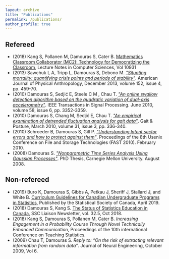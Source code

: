 ```yaml
---
layout: archive
title: "Publications"
permalink: /publications/
author_profile: true
---
```


## Refereed 

- (2018) Kang S, Pollanen M, Damouras S, Cater B. [Mathematics Classroom Collaborator (MC2): Technology for Democratizing the Classroom](https://link.springer.com/chapter/10.1007/978-3-319-96418-8_33), Lecture Notes in Computer Sciences, Vol 10931 
- (2013) Sawchuk L A, Tripp L, Damouras S, Debono M. <a href="http://onlinelibrary.wiley.com/doi/10.1002/ajpa.22380/abstract"><i>"Situating mortality: quantifying crisis points and periods of stability"</i></a>. American Journal of Physical Anthropology, December 2013, volume 152, issue 4, pp. 459-70.
- (2010) Damouras S, Sedji&#263; E, Steele C M , Chau T. <a href="http://ieeexplore.ieee.org/xpls/abs_all.jsp?arnumber=5419103"><i>"An online swallow detection algorithm based on the quadratic variation of dual-axis accelerometry"</i></a>. IEEE Transactions in Signal Processing. June 2010, volume 58, issue 6, pp. 3352-3359. 
- (2010) Damouras S, Chang M, Sedji&#263; E, Chau T. <a href="http://www.ncbi.nlm.nih.gov/pubmed/20060298"><i>"An empirical examination of detrended fluctuation analysis for gait data"</i></a>. Gait & Posture, March 2010, volume 31, issue 3, pp. 336-340.
- (2010) Schroeder B, Damouras S, Gill P. <a href="https://www.usenix.org/legacy/event/fast10/tech/full_papers/schroeder.pdf"><i>"Understanding latent sector errors and how to protect against them"</i></a>. Proceedings of the 8th Usenix Conference on File and Storage Technologies (FAST 2010). February 2010. 
- (2008) Damouras S. <a href="files/thesis.pdf"><i>"Nonparametric Time Series Analysis Using Gaussian Processes"</i></a>. PhD Thesis, Carnegie Mellon University. August 2008.

## Non-refereed
- (2019) Buro K, Damouras S, Gibbs A, Petkau J, Sheriff J, Stallard J, and White B. [Curriculum Guidelines for Canadian
Undergraduate Programs in Statistics](https://ssc.ca/sites/default/files/imce/pdf/curriculum_guidelines_for_canadian_undergraduate_programs_in_statistics.pdf), Published by the Statistical Society of Canada, April 2019.
- (2018) Damouras S, Kang S. [The Status of Statistics Education in Canada](https://ssc.ca/en/publications/ssc-liaison/vol-32-5-october-2018/status-statistics-education-canada), SSC Liaison Newsletter, vol. 32.5, Oct 2018.
- (2018) Kang S, Damouras S, Pollanen M, Cater B. *Increasing Engagement in a Probability Course Through Novel Technically Enhanced Communication*, Proceedings of the 10th international Conference on Teaching Statistics.
- (2009) Chau T, Damouras S. *Reply to: “On the risk of extracting relevant information from random data”*. Journal of Neural Engineering, October 2009, Vol 6.

<!--
{% if author.googlescholar %}
  You can also find my articles on <u><a href="{{author.googlescholar}}">my Google Scholar profile</a>.</u>
{% endif %}

{% include base_path %}

{% for post in site.publications reversed %}
  {% include archive-single.html %}
{% endfor %}
-->